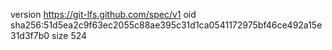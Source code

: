 version https://git-lfs.github.com/spec/v1
oid sha256:51d5ea2c9f63ec2055c88ae395c31d1ca0541172975bf46ce492a15e31d3f7b0
size 524
